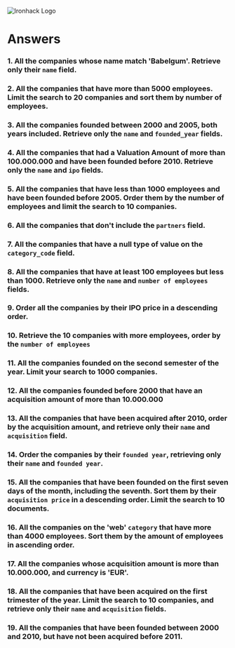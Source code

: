 ![Ironhack Logo](https://i.imgur.com/1QgrNNw.png)

# Answers

### 1. All the companies whose name match 'Babelgum'. Retrieve only their `name` field.

<!-- {name:"Babelgum"}  -->

### 2. All the companies that have more than 5000 employees. Limit the search to 20 companies and sort them by **number of employees**.

<!-- 
FILTER
{
 number_of_employees: {
  $gt: 5000
 }
}
SORT
{
 number_of_employees: 1
}
LIMIT
20
 -->

### 3. All the companies founded between 2000 and 2005, both years included. Retrieve only the `name` and `founded_year` fields.

<!-- 
FILTER
{
 $and: [
  {
   founded_year: {
    $gte: 2000
   }
  },
  {
   founded_year: {
    $lte: 2005
   }
  }
 ]
}
PROJECT
{
 name: 1,
 founded_year: 1
}
 -->

### 4. All the companies that had a Valuation Amount of more than 100.000.000 and have been founded before 2010. Retrieve only the `name` and `ipo` fields.

<!-- 
{
 $and: [
  {
   'ipo.valuation_amount': {
    $gt: 1000000
   }
  },
  {
   founded_year: {
    $lt: 2010
   }
  }
 ]
}
PROJECT
{
 name: 1,
 ipo: 1
}
 -->

### 5. All the companies that have less than 1000 employees and have been founded before 2005. Order them by the number of employees and limit the search to 10 companies.

<!-- 
FILTER
{
 $and: [
  {
   number_of_employees: {
    $lt: 1000
   }
  },
  {
   founded_year: {
    $lt: 2005
   }
  }
 ]
}
SORT
{
 number_of_employees: -1
}
LIMIT
10
 -->

### 6. All the companies that don't include the `partners` field.

<!-- 
{
 partners: {
  $exists: false
 }
}
 -->

### 7. All the companies that have a null type of value on the `category_code` field.

<!-- 
{category_code: null}
 -->

### 8. All the companies that have at least 100 employees but less than 1000. Retrieve only the `name` and `number of employees` fields.

<!-- 
FILTER
{
 $and: [
  {
   number_of_employees: {
    $gt: 100
   }
  },
  {
   number_of_employees: {
    $lt: 1000
   }
  }
 ]
}
PROJECT
{
 name: 1,
 number_of_employees: 1
}
 -->

### 9. Order all the companies by their IPO price in a descending order.

<!-- Your Code Goes Here -->

### 10. Retrieve the 10 companies with more employees, order by the `number of employees`

<!-- Your Code Goes Here -->

### 11. All the companies founded on the second semester of the year. Limit your search to 1000 companies.

<!-- Your Code Goes Here -->

<!-- ### 12. All the companies that have been 'deadpooled' after the third year. -->

<!-- Your Code Goes Here -->

### 12. All the companies founded before 2000 that have an acquisition amount of more than 10.000.000

<!-- Your Code Goes Here -->

### 13. All the companies that have been acquired after 2010, order by the acquisition amount, and retrieve only their `name` and `acquisition` field.

<!-- Your Code Goes Here -->

### 14. Order the companies by their `founded year`, retrieving only their `name` and `founded year`.

<!-- Your Code Goes Here -->

### 15. All the companies that have been founded on the first seven days of the month, including the seventh. Sort them by their `acquisition price` in a descending order. Limit the search to 10 documents.

<!-- Your Code Goes Here -->

### 16. All the companies on the 'web' `category` that have more than 4000 employees. Sort them by the amount of employees in ascending order.

<!-- Your Code Goes Here -->

### 17. All the companies whose acquisition amount is more than 10.000.000, and currency is 'EUR'.

<!-- Your Code Goes Here -->

### 18. All the companies that have been acquired on the first trimester of the year. Limit the search to 10 companies, and retrieve only their `name` and `acquisition` fields.

<!-- Your Code Goes Here -->

### 19. All the companies that have been founded between 2000 and 2010, but have not been acquired before 2011.

<!-- Your Code Goes Here -->
